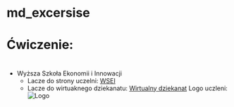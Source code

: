 # md_excersise
# Ćwiczenie: <h1>
* Wyższa Szkoła Ekonomii i Innowacji
  * Lacze do strony uczelni: [WSEI](http://https://www.wsei.lublin.pl/)
  * Lacze do wirtuaknego dziekanatu: [Wirtualny dziekanat](https://dziekanat.wsei.lublin.pl/)
 Logo uczleni:
 ![Logo](https://www.wsei.lublin.pl/wp-content/uploads/2020/01/WSEI-Lublin-logo-g20.png)
